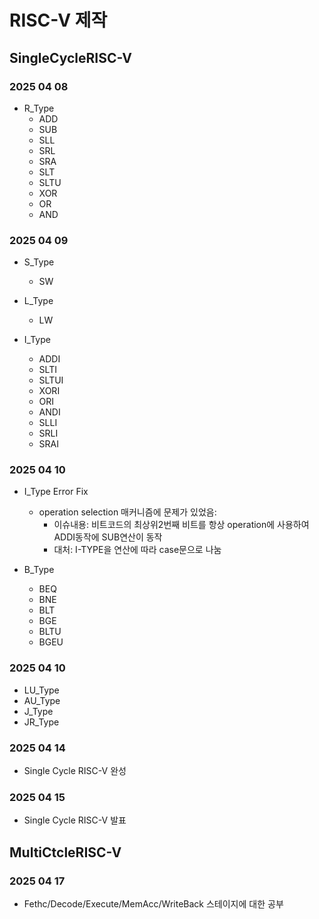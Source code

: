 # RISC-V 제작

## SingleCycleRISC-V

### 2025 04 08
- R_Type 
    - ADD 
    - SUB 
    - SLL 
    - SRL 
    - SRA 
    - SLT 
    - SLTU 
    - XOR 
    - OR 
    - AND 


### 2025 04 09  
- S_Type 
  - SW 

- L_Type
  - LW   

- I_Type 
  - ADDI 
  - SLTI 
  - SLTUI 
  - XORI 
  - ORI 
  - ANDI 
  - SLLI 
  - SRLI 
  - SRAI 

### 2025 04 10
- I_Type Error Fix 
  - operation selection 매커니즘에 문제가 있었음: 
    - 이슈내용: 비트코드의 최상위2번째 비트를 항상 operation에 사용하여 ADDI동작에 SUB연산이 동작 
    - 대처: I-TYPE을 연산에 따라 case문으로 나눔 

- B_Type 
  - BEQ 
  - BNE 
  - BLT 
  - BGE 
  - BLTU 
  - BGEU 

### 2025 04 10
- LU_Type
- AU_Type
- J_Type
- JR_Type

### 2025 04 14
- Single Cycle RISC-V 완성 

### 2025 04 15
- Single Cycle RISC-V 발표 

## MultiCtcleRISC-V 

### 2025 04 17
 - Fethc/Decode/Execute/MemAcc/WriteBack 스테이지에 대한 공부 
